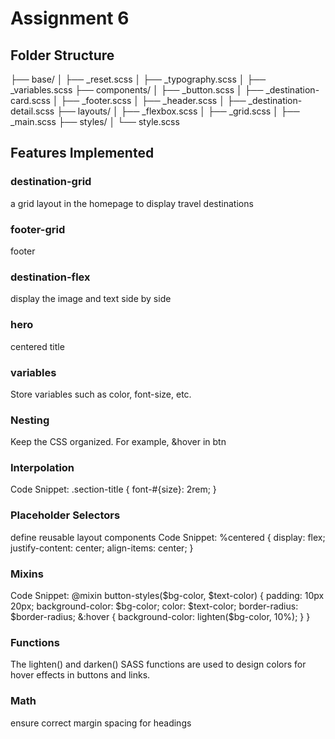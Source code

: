 # Assignment 6

## Folder Structure
├── base/
│   ├── _reset.scss
│   ├── _typography.scss
│   ├── _variables.scss
├── components/
│   ├── _button.scss
│   ├── _destination-card.scss
│   ├── _footer.scss
│   ├── _header.scss
│   ├── _destination-detail.scss
├── layouts/
│   ├── _flexbox.scss
│   ├── _grid.scss
│   ├── _main.scss
├── styles/
│   └── style.scss

## Features Implemented
### destination-grid
a grid layout in the homepage to display travel destinations

### footer-grid
footer 

### destination-flex
display the image and text side by side

### hero
centered title

### variables
Store variables such as color, font-size, etc.

### Nesting
Keep the CSS organized. For example, &hover in btn

### Interpolation
Code Snippet:
.section-title {
  font-#{size}: 2rem;
}

### Placeholder Selectors
define reusable layout components
Code Snippet:
%centered {
  display: flex;
  justify-content: center;
  align-items: center;
}

### Mixins
Code Snippet:
@mixin button-styles($bg-color, $text-color) {
  padding: 10px 20px;
  background-color: $bg-color;
  color: $text-color;
  border-radius: $border-radius;
  &:hover {
    background-color: lighten($bg-color, 10%);
  }
}

### Functions
The lighten() and darken() SASS functions are used to design colors for hover effects in buttons and links.

### Math
ensure correct margin spacing for headings